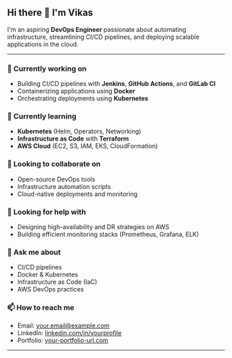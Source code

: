 ## Hi there 👋 I'm Vikas

I'm an aspiring **DevOps Engineer** passionate about automating infrastructure, streamlining CI/CD pipelines, and deploying scalable applications in the cloud.

---

### 🔭 Currently working on
- Building CI/CD pipelines with **Jenkins**, **GitHub Actions**, and **GitLab CI**
- Containerizing applications using **Docker**
- Orchestrating deployments using **Kubernetes**

### 🌱 Currently learning
- **Kubernetes** (Helm, Operators, Networking)
- **Infrastructure as Code** with **Terraform**
- **AWS Cloud** (EC2, S3, IAM, EKS, CloudFormation)

### 👯 Looking to collaborate on
- Open-source DevOps tools
- Infrastructure automation scripts
- Cloud-native deployments and monitoring

### 🤔 Looking for help with
- Designing high-availability and DR strategies on AWS
- Building efficient monitoring stacks (Prometheus, Grafana, ELK)

### 💬 Ask me about
- CI/CD pipelines
- Docker & Kubernetes
- Infrastructure as Code (IaC)
- AWS DevOps practices

### 📫 How to reach me
- Email: [your.email@example.com](mailto:your.email@example.com)
- LinkedIn: [linkedin.com/in/yourprofile](https://linkedin.com/in/yourprofile)
- Portfolio: [your-portfolio-url.com](https://your-portfolio-url.com)

---

<!-- Optional -->
<!-- 😄 Pronouns: he/him -->
<!-- ⚡ Fun fact: I automate everything I can -->

